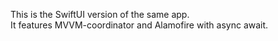 This is the SwiftUI version of the same app.<br>
It features MVVM-coordinator and Alamofire with async await.
